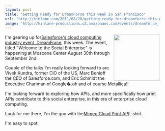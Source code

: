 ```yaml
---
layout: post
title: "Getting Ready for DreamForce this week in San Francisco"
url: 'http://kinlane.com/2011/08/28/getting-ready-for-dreamforce-this-week-in-san-francisco/'
image: 'http://kinlane-productions.s3.amazonaws.com/events/dreamforce_logo.jpg'
---
```


[<img src="http://kinlane-productions.s3.amazonaws.com/events/dreamforce_logo.jpg" alt="" width="150" align="right" />][1]I'm gearing up for[Salesforce's cloud computing industry event, DreamForce][1], this week. The event, titled "Welcome to the Social Enterprise" is happening at Moscone Center August 30th through September 2nd.

Couple of the talks I'm really looking forward to are Vivek Kundra, former CIO of the US, Marc Benioff the CEO of Salesforce.com, and Eric Schmidt the Executive Chariman of Google�.oh and of course Metallica!!

I'm looking forward to exploring how APIs, and more specifically how print APIs contribute to this social enterprise, in this era of enterprise cloud computing.

Look for me there, I'm the guy with the[Mimeo Cloud Print API][2]t-shirt.

I'm easy to spot.

   [1]: http://www.salesforce.com/dreamforce/DF11/ (Salesforce's cloud computing industry event, Dreamforce)
   [2]: http://developer.mimeo.com/ (Mimeo Cloud Print API)
